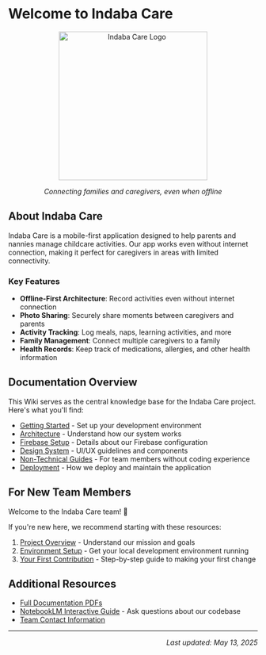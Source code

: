 # Welcome to Indaba Care

<div align="center">
  <img src="https://raw.githubusercontent.com/polarbaker/indaba-care/main/public/images/Indaba%20Care%20Logo.jpeg" alt="Indaba Care Logo" width="300"/>
  <p><em>Connecting families and caregivers, even when offline</em></p>
</div>

## About Indaba Care

Indaba Care is a mobile-first application designed to help parents and nannies manage childcare activities. Our app works even without internet connection, making it perfect for caregivers in areas with limited connectivity.

### Key Features

* **Offline-First Architecture**: Record activities even without internet connection
* **Photo Sharing**: Securely share moments between caregivers and parents
* **Activity Tracking**: Log meals, naps, learning activities, and more
* **Family Management**: Connect multiple caregivers to a family
* **Health Records**: Keep track of medications, allergies, and other health information

## Documentation Overview

This Wiki serves as the central knowledge base for the Indaba Care project. Here's what you'll find:

* [Getting Started](./Getting-Started) - Set up your development environment
* [Architecture](./Architecture) - Understand how our system works
* [Firebase Setup](./Firebase-Setup) - Details about our Firebase configuration
* [Design System](./Design-System) - UI/UX guidelines and components
* [Non-Technical Guides](./Non-Technical-Guides) - For team members without coding experience
* [Deployment](./Deployment) - How we deploy and maintain the application

## For New Team Members

Welcome to the Indaba Care team! 👋

If you're new here, we recommend starting with these resources:

1. [Project Overview](./Project-Overview) - Understand our mission and goals
2. [Environment Setup](./Environment-Setup) - Get your local development environment running
3. [Your First Contribution](./Your-First-Contribution) - Step-by-step guide to making your first change

## Additional Resources

* [Full Documentation PDFs](https://github.com/polarbaker/indaba-care/tree/main)
* [NotebookLM Interactive Guide](https://notebooklm.google.com/) - Ask questions about our codebase
* [Team Contact Information](./Team-Contacts)

---

<div align="right">
  <em>Last updated: May 13, 2025</em>
</div>

